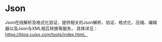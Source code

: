 # Json
Json在线解析及格式化验证，提供相关的Json解析、验证、格式化、压缩、编辑器以及Json与XML相互转换等服务，
具体详见：https://blog.cuixx.com/tools/index.html。